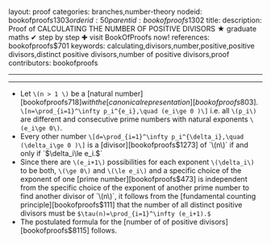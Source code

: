 layout: proof
categories: branches,number-theory
nodeid: bookofproofs$1303
orderid: 50
parentid: bookofproofs$1302
title: 
description:  Proof of CALCULATING THE NUMBER OF POSITIVE DIVISORS &#9733; graduate maths &#10004; step by step &#10010; visit BookOfProofs now!
references: bookofproofs$701
keywords: calculating,divisors,number,positive,positive divisors,distinct positive divisors,number of positive divisors,proof
contributors: bookofproofs

---


---

* Let `\(n > 1 \)` be a [natural number][bookofproofs$718] with the [canonical representation][bookofproofs$803].
`\[n=\prod_{i=1}^\infty p_i^{e_i},\quad (e_i\ge 0 )\]`
i.e. all `\(p_i\)` are different and consecutive prime numbers with natural exponents `\(e_i\ge 0\)`. 
* Every other number
`\[d=\prod_{i=1}^\infty p_i^{\delta_i},\quad (\delta_i\ge 0 )\]`
is a [divisor][bookofproofs$1273] of `\(n\)` if and only if `$\delta_i\le e_i.$`
* Since there are `\(e_i+1\)` possibilities for each exponent `\(\delta_i\)` to be both, `\(\ge 0\)` and `\(\le e_i\)` and a specific choice of the exponent of one [prime number][bookofproofs$473] is independent from the specific choice of the exponent of another prime number to find another divisor of `\(n\)`, it follows from the [fundamental counting principle][bookofproofs$111] that the number of all distinct positive divisors must be `$\tau(n)=\prod_{i=1}^\infty (e_i+1).$`
* The postulated formula for the [number of of positive divisors][bookofproofs$8115] follows.
